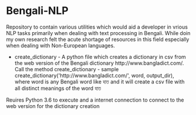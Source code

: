 # Bengali-NLP
Repository to contain various utilities which would aid a developer in vrious NLP tasks primarily when dealing with text processing in Bengali.
While doin my own research felt the acute shortage of resources in this field especially when dealing with Non-European languages.
<ul>
  <li>
    create_dictionary - A python file which creates a dictionary in csv from the web version of the Bengali dictionary http://www.bangladict.com/. Call the method create_dictionary - sample create_dictionary('http://www.bangladict.com/', word, output_dir), where word is any Bengali word like হাত and it will create a csv file with all distinct meanings of the word হাত
  </li>
</ul>
Reuires Python 3.6 to execute and a internet connection to connect to the web version for the dictionary creation

